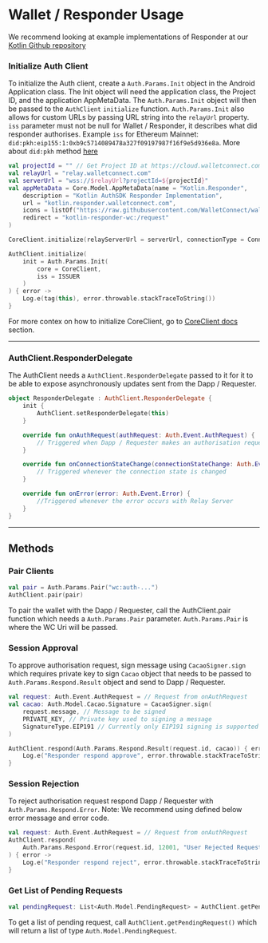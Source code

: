 # Wallet / Responder Usage

We recommend looking at example implementations of Responder at our [Kotlin Github repository](https://github.com/WalletConnect/WalletConnectKotlinV2/tree/develop/auth/responder)

### **Initialize Auth Client**

To initialize the Auth client, create a `Auth.Params.Init` object in the Android Application class. The Init object will need the
application class, the Project ID, and the application AppMetaData. The `Auth.Params.Init` object will then be passed to the `AuthClient`
`initialize` function. `Auth.Params.Init` also allows for custom URLs by passing URL string into the `relayUrl` property. `iss` parameter must not be null for Wallet / Responder, it describes what did responder authorises. Example `iss` for Ethereum Mainnet: `did:pkh:eip155:1:0xb9c5714089478a327f09197987f16f9e5d936e8a`. More about `did:pkh` method [here](https://github.com/w3c-ccg/did-pkh/blob/main/did-pkh-method-draft.md)

```kotlin
val projectId = "" // Get Project ID at https://cloud.walletconnect.com/
val relayUrl = "relay.walletconnect.com"
val serverUrl = "wss://$relayUrl?projectId=${projectId}"
val appMetaData = Core.Model.AppMetaData(name = "Kotlin.Responder",
    description = "Kotlin AuthSDK Responder Implementation",
    url = "kotlin.responder.walletconnect.com",
    icons = listOf("https://raw.githubusercontent.com/WalletConnect/walletconnect-assets/master/Icon/Gradient/Icon.png"),
    redirect = "kotlin-responder-wc:/request"
)

CoreClient.initialize(relayServerUrl = serverUrl, connectionType = ConnectionType.AUTOMATIC, application = this,metaData = appMetaData)

AuthClient.initialize(
    init = Auth.Params.Init(
        core = CoreClient,
        iss = ISSUER
    )
) { error ->
    Log.e(tag(this), error.throwable.stackTraceToString())
}
```
For more contex on how to initialize CoreClient, go to [CoreClient docs](../../kotlin/core/installation.md) section.

---
### **AuthClient.ResponderDelegate**

The AuthClient needs a `AuthClient.ResponderDelegate` passed to it for it to be able to expose asynchronously updates sent from the Dapp / Requester.

```kotlin
object ResponderDelegate : AuthClient.ResponderDelegate {
    init {
        AuthClient.setResponderDelegate(this)
    }

    override fun onAuthRequest(authRequest: Auth.Event.AuthRequest) {
        // Triggered when Dapp / Requester makes an authorisation request. Wallet / Responder should display message to user and ask him to approve or reject authorisation.
    }

    override fun onConnectionStateChange(connectionStateChange: Auth.Event.ConnectionStateChange) {
        // Triggered whenever the connection state is changed
    }

    override fun onError(error: Auth.Event.Error) {
        //Triggered whenever the error occurs with Relay Server
    }
}
```

---

## **Methods**

### **Pair Clients**

```kotlin
val pair = Auth.Params.Pair("wc:auth-...")
AuthClient.pair(pair)
```

To pair the wallet with the Dapp / Requester, call the AuthClient.pair function which needs a `Auth.Params.Pair` parameter. `Auth.Params.Pair` is where the WC Uri will be passed.


### **Session Approval**

To approve authorisation request, sign message using `CacaoSigner.sign` which requires private key to sign `Cacao` object that needs to be passed to `Auth.Params.Respond.Result` object and send to Dapp / Requester.

```kotlin
val request: Auth.Event.AuthRequest = // Request from onAuthRequest
val cacao: Auth.Model.Cacao.Signature = CacaoSigner.sign(
    request.message, // Message to be signed
    PRIVATE_KEY, // Private key used to signing a message
    SignatureType.EIP191 // Currently only EIP191 signing is supported
)

AuthClient.respond(Auth.Params.Respond.Result(request.id, cacao)) { error ->
    Log.e("Responder respond approve", error.throwable.stackTraceToString())
}
```

### **Session Rejection**

To reject authorisation request respond Dapp / Requester with `Auth.Params.Respond.Error`. Note: We recommend using defined below error message and error code.

```kotlin
val request: Auth.Event.AuthRequest = // Request from onAuthRequest
AuthClient.respond(
    Auth.Params.Respond.Error(request.id, 12001, "User Rejected Request") // Specifying Error codes will change in future
) { error ->
    Log.e("Responder respond reject", error.throwable.stackTraceToString())
}
```


### **Get List of Pending Requests**

```kotlin
val pendingRequest: List<Auth.Model.PendingRequest> = AuthClient.getPendingRequest()

```

To get a list of pending request, call `AuthClient.getPendingRequest()` which will return a list of type `Auth.Model.PendingRequest`.


